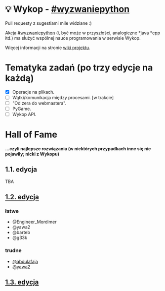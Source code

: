 # :bulb: Wykop - [#wyzwaniepython](http://www.wykop.pl/tag/wyzwaniepython/)

Pull requesty z sugestiami mile widziane :)

Akcja [#wyzwaniepython](http://www.wykop.pl/tag/wyzwaniepython/) (i, być może w przyszłości, analogiczne \*java \*cpp itd.) ma służyć wspólnej
nauce programowania w serwisie Wykop.

Więcej informacji na stronie [wiki projektu](https://github.com/qofnaught/wykop_wyzwanie_naukaprogramowania/wiki).

# Tematyka zadań (po trzy edycje na każdą)

- [x] Operacje na plikach.
- [ ] Wątki/komunikacja między procesami. [w trakcie]
- [ ] "Od zera do webmastera".
- [ ] PyGame.
- [ ] Wykop API.

# Hall of Fame
#### ...czyli najlepsze rozwiązania (w niektórych przypadkach inne się nie pojawiły; nicki z Wykopu)

## 1.1. edycja

TBA

## [1.2. edycja](http://www.wykop.pl/wpis/18863629)

### łatwe
- @Engineer_Mordimer
- @yawa2
- @barteb
- @g33k 

### trudne

- [@abdulafaja](https://github.com/abdulafaja/PyDictAnalyzer)
- [@yawa2](https://git.io/v6Kl1)

## [1.3. edycja]()
